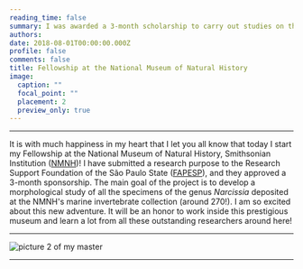 ```yaml
--- 
reading_time: false
summary: I was awarded a 3-month scholarship to carry out studies on the genus _Narcissia_ at the NMNH
authors:
date: 2018-08-01T00:00:00.000Z
profile: false
comments: false
title: Fellowship at the National Museum of Natural History
image:
  caption: ""
  focal_point: ""
  placement: 2
  preview_only: true
---
```


---

It is with much happiness in my heart that I let you all know that today I start my Fellowship at the National Museum of Natural History, 
Smithsonian Institution ([NMNH](https://naturalhistory.si.edu/))! I have submitted a research purpose to the Research Support Foundation of 
the São Paulo State ([FAPESP](https://fapesp.br/en/)), and they approved a 3-month sponsorship. The main goal of the project is to develop a 
morphological study of all the specimens of the genus _Narcissia_ deposited at the NMNH's marine invertebrate collection (around 270!). I am 
so excited about this new adventure. It will be an honor to work inside this prestigious museum and learn a lot from all these outstanding 
researchers around here! 

---
![picture 2 of my master](https://raw.githubusercontent.com/rosanafcunha/rosanafcunha/master/content/post/getting-started/nmnh.jpg "NMNH")

---
